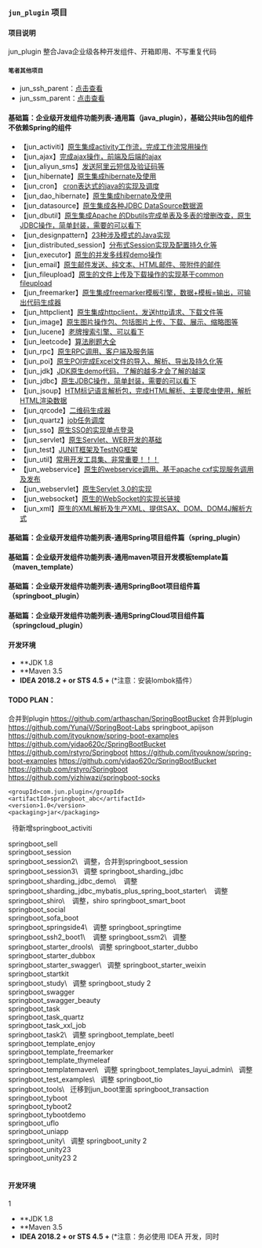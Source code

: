 ### `jun_plugin` 项目
#### 项目说明
jun_plugin 整合Java企业级各种开发组件、开箱即用、不写重复代码
#### `笔者其他项目`  
- jun_ssh_parent：[点击查看](https://github.com/wujun728/jun_ssh_parent) 
- jun_ssm_parent：[点击查看](https://github.com/wujun728/jun_ssm_parent) 

#### 基础篇：企业级开发组件功能列表-通用篇（java_plugin），基础公共lib包的组件不依赖Spring的组件
- 【jun_activiti】[原生集成activity工作流，完成工作流常用操作](https://github.com/wujun728/jun_plugin)
- 【jun_ajax】[完成ajax操作，前端及后端的ajax](https://github.com/wujun728/jun_plugin)
- 【jun_aliyun_sms】[发送阿里云短信及验证码等](https://github.com/wujun728/jun_plugin)
- 【jun_hibernate】[原生集成hibernate及使用](https://github.com/wujun728/jun_plugin)
- 【jun_cron】 [cron表达式的java的实现及调度](https://github.com/wujun728/jun_plugin)
- 【jun_dao_hibernate】[原生集成hibernate及使用](https://github.com/wujun728/jun_plugin)
- 【jun_datasource】[原生集成各种JDBC DataSource数据源](https://github.com/wujun728/jun_plugin)
- 【jun_dbutil】[原生集成Apache 的Dbutils完成单表及多表的增删改查，原生JDBC操作，简单封装，需要的可以看下](https://github.com/wujun728/jun_plugin)
- 【jun_designpattern】[23种涉及模式的Java实现](https://github.com/wujun728/jun_plugin)
- 【jun_distributed_session】[分布式Session实现及配置持久化等](https://github.com/wujun728/jun_plugin)
- 【jun_executor】[原生的并发多线程demo操作](https://github.com/wujun728/jun_plugin)
- 【jun_email】[原生邮件发送、纯文本、HTML邮件、带附件的邮件](https://github.com/wujun728/jun_plugin)
- 【jun_fileupload】[原生的文件上传及下载操作的实现基于common fileupload](https://github.com/wujun728/jun_plugin)
- 【jun_freemarker】[原生集成freemarker模板引擎，数据+模板=输出，可输出代码生成器](https://github.com/wujun728/jun_plugin)
- 【jun_httpclient】[原生集成httpclient，发送http请求、下载文件等](https://github.com/wujun728/jun_plugin)
- 【jun_image】[原生图片操作包、包括图片上传、下载、展示、缩略图等](https://github.com/wujun728/jun_plugin)
- 【jun_lucene】[老牌搜索引擎、可以看下](https://github.com/wujun728/jun_plugin)
- 【jun_leetcode】[算法刷题大全](https://github.com/wujun728/jun_plugin)
- 【jun_rpc】[原生RPC调用、客户端及服务端](https://github.com/wujun728/jun_plugin)
- 【jun_poi】[原生POI完成Excel文件的导入、解析、导出及持久化等](https://github.com/wujun728/jun_plugin)
- 【jun_jdk】[JDK原生demo代码，了解的越多才会了解的越深](https://github.com/wujun728/jun_plugin)
- 【jun_jdbc】[原生JDBC操作，简单封装，需要的可以看下](https://github.com/wujun728/jun_plugin)
- 【jun_jsoup】[HTM标记语言解析包，完成HTML解析、主要爬虫使用，解析HTML渲染数据](https://github.com/wujun728/jun_plugin)
- 【jun_qrcode】[二维码生成器](https://github.com/wujun728/jun_plugin)
- 【jun_quartz】[job任务调度](https://github.com/wujun728/jun_plugin)
- 【jun_sso】[原生SSO的实现单点登录](https://github.com/wujun728/jun_plugin)
- 【jun_servlet】[原生Servlet、WEB开发的基础](https://github.com/wujun728/jun_plugin)
- 【jun_test】[JUNIT框架及TestNG框架](https://github.com/wujun728/jun_plugin)
- 【jun_util】[常用开发工具集、非常重要！！！](https://github.com/wujun728/jun_plugin)
- 【jun_webservice】[原生的webservice调用、基于apache cxf实现服务调用及发布](https://github.com/wujun728/jun_plugin)
- 【jun_webservlet】[原生Servlet 3.0的实现](https://github.com/wujun728/jun_plugin)
- 【jun_websocket】[原生的WebSocket的实现长链接](https://github.com/wujun728/jun_plugin)
- 【jun_xml】[原生的XML解析及生产XML、提供SAX、DOM、DOM4J解析方式](https://github.com/wujun728/jun_plugin)

#### 基础篇：企业级开发组件功能列表-通用Spring项目组件篇（spring_plugin）
#### 基础篇：企业级开发组件功能列表-通用maven项目开发模板template篇（maven_template）
#### 基础篇：企业级开发组件功能列表-通用SpringBoot项目组件篇（springboot_plugin）
#### 基础篇：企业级开发组件功能列表-通用SpringCloud项目组件篇（springcloud_plugin）

#### 开发环境
- **JDK 1.8 
- **Maven 3.5 
- **IDEA 2018.2 + or  STS 4.5 +** (*注意：安装lombok插件）

#### TODO PLAN：
合并到plugin
https://github.com/arthaschan/SpringBootBucket
合并到plugin
https://github.com/YunaiV/SpringBoot-Labs
springboot_apijson
https://github.com/ityouknow/spring-boot-examples
https://github.com/yidao620c/SpringBootBucket
https://github.com/rstyro/Springboot
https://github.com/ityouknow/spring-boot-examples
https://github.com/yidao620c/SpringBootBucket
https://github.com/rstyro/Springboot
https://github.com/yizhiwazi/springboot-socks
 
  
	<groupId>com.jun.plugin</groupId>
	<artifactId>springboot_abc</artifactId>
	<version>1.0</version>
	<packaging>jar</packaging>

 
待新增springboot_activiti
  
springboot_sell\
springboot_session\
springboot_session2\   调整，合并到springboot_session
springboot_session3\   调整
springboot_sharding_jdbc\
springboot_sharding_jdbc_demo\    调整
springboot_sharding_jdbc_mybatis_plus_spring_boot_starter\    调整
springboot_shiro\    调整，shiro
springboot_smart_boot\
springboot_social\
springboot_sofa_boot\
springboot_springside4\   调整
springboot_springtime\
springboot_ssh2_boot1\    调整
springboot_ssm2\   调整
springboot_starter_drools\   调整
springboot_starter_dubbo\
springboot_starter_dubbox\
springboot_starter_swagger\   调整
springboot_starter_weixin\
springboot_startkit\
springboot_study\   调整
springboot_study 2\
springboot_swagger\
springboot_swagger_beauty\
springboot_task\
springboot_task_quartz\
springboot_task_xxl_job\
springboot_task2\   调整
springboot_template_beetl\
springboot_template_enjoy\
springboot_template_freemarker\
springboot_template_thymeleaf\
springboot_templatemaven\   调整
springboot_templates_layui_admin\   调整
springboot_test_examples\   调整
springboot_tio\
springboot_tools\   迁移到jun_boot里面
springboot_transaction\
springboot_tyboot\
springboot_tyboot2\
springboot_tybootdemo\
springboot_uflo\
springboot_uniapp\
springboot_unity\   调整
springboot_unity 2\
springboot_unity23\
springboot_unity23 2\
 





#### 开发环境
1
- **JDK 1.8 
- **Maven 3.5 
- **IDEA 2018.2 + or  STS 4.5 +** (*注意：务必使用 IDEA 开发，同时
 

